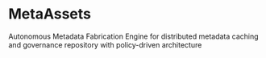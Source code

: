# MetaAssets
Autonomous Metadata Fabrication Engine for distributed metadata caching and governance repository with policy-driven architecture
